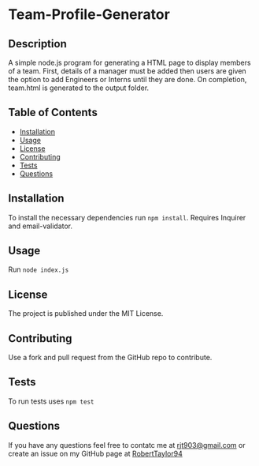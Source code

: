 # Team-Profile-Generator

## Description

A simple node.js program for generating a HTML page to display members of a team. First, details of a manager must be added then users are given the option to add Engineers or Interns until they are done. On completion, team.html is generated to the output folder.

## Table of Contents

- [Installation](#installation)
- [Usage](#usage)
- [License](#license)
- [Contributing](#contributing-here-is-a-header)
- [Tests](#tests)
- [Questions](#questions)

## Installation

To install the necessary dependencies run `npm install`. Requires Inquirer and email-validator.

## Usage

Run `node index.js`

## License

The project is published under the MIT License.

## Contributing

Use a fork and pull request from the GitHub repo to contribute.

## Tests

To run tests uses `npm test`

## Questions

If you have any questions feel free to contatc me at rjt903@gmail.com or create an issue on my GitHub page at [RobertTaylor94](https://github.com/RobertTaylor94)
